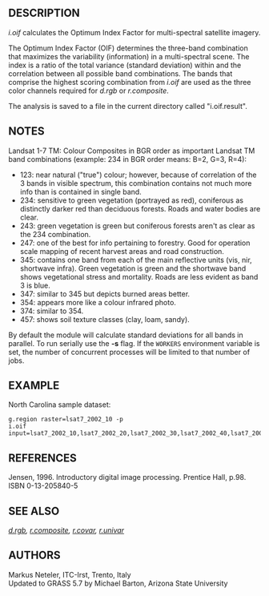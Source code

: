 ## DESCRIPTION

*i.oif* calculates the Optimum Index Factor for multi-spectral satellite
imagery.

The Optimum Index Factor (OIF) determines the three-band combination
that maximizes the variability (information) in a multi-spectral scene.
The index is a ratio of the total variance (standard deviation) within
and the correlation between all possible band combinations. The bands
that comprise the highest scoring combination from *i.oif* are used as
the three color channels required for *d.rgb* or *r.composite*.

The analysis is saved to a file in the current directory called
"i.oif.result".

## NOTES

Landsat 1-7 TM: Colour Composites in BGR order as important Landsat TM
band combinations (example: 234 in BGR order means: B=2, G=3, R=4):

- 123: near natural ("true") colour; however, because of correlation of
  the 3 bands in visible spectrum, this combination contains not much
  more info than is contained in single band.
- 234: sensitive to green vegetation (portrayed as red), coniferous as
  distinctly darker red than deciduous forests. Roads and water bodies
  are clear.
- 243: green vegetation is green but coniferous forests aren't as clear
  as the 234 combination.
- 247: one of the best for info pertaining to forestry. Good for
  operation scale mapping of recent harvest areas and road construction.
- 345: contains one band from each of the main reflective units (vis,
  nir, shortwave infra). Green vegetation is green and the shortwave
  band shows vegetational stress and mortality. Roads are less evident
  as band 3 is blue.
- 347: similar to 345 but depicts burned areas better.
- 354: appears more like a colour infrared photo.
- 374: similar to 354.
- 457: shows soil texture classes (clay, loam, sandy).

By default the module will calculate standard deviations for all bands
in parallel. To run serially use the **-s** flag. If the `WORKERS`
environment variable is set, the number of concurrent processes will be
limited to that number of jobs.

## EXAMPLE

North Carolina sample dataset:

```shell
g.region raster=lsat7_2002_10 -p
i.oif input=lsat7_2002_10,lsat7_2002_20,lsat7_2002_30,lsat7_2002_40,lsat7_2002_50,lsat7_2002_70
```

## REFERENCES

Jensen, 1996. Introductory digital image processing. Prentice Hall,
p.98. ISBN 0-13-205840-5

## SEE ALSO

*[d.rgb](d.rgb.md), [r.composite](r.composite.md),
[r.covar](r.covar.md), [r.univar](r.univar.md)*

## AUTHORS

Markus Neteler, ITC-Irst, Trento, Italy  
Updated to GRASS 5.7 by Michael Barton, Arizona State University

